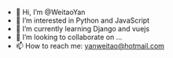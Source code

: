 - 👋 Hi, I’m @WeitaoYan
- 👀 I’m interested in Python and JavaScript
- 🌱 I’m currently learning Django and vuejs
- 💞️ I’m looking to collaborate on ...
- 📫 How to reach me: yanweitao@hotmail.com

<!---
WeitaoYan/WeitaoYan is a ✨ special ✨ repository because its `README.md` (this file) appears on your GitHub profile.
You can click the Preview link to take a look at your changes.
--->
